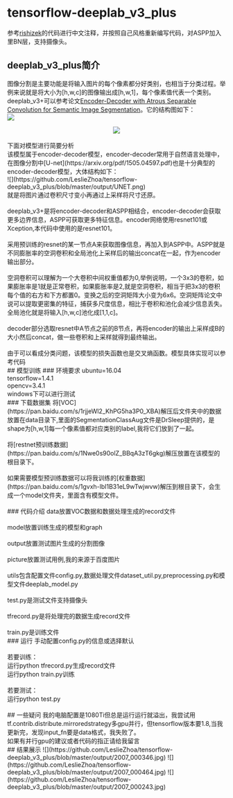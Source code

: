 # tensorflow-deeplab_v3_plus
参考[rishizek](https://github.com/rishizek/tensorflow-deeplab-v3-plus)的代码进行中文注释，并按照自己风格重新编写代码，对ASPP加入里BN层，支持摄像头。<br>
## deeplab_v3_plus简介
图像分割是主要功能是将输入图片的每个像素都分好类别，也相当于分类过程。举例来说就是将大小为[h,w,c]的图像输出成[h,w,1]，每个像素值代表一个类别。<br>
deeplab_v3+可以参考论文[Encoder-Decoder with Atrous Separable Convolution for Semantic Image Segmentation](https://arxiv.org/pdf/1802.02611.pdf)。它的结构图如下：<br>
![](https://github.com/LeslieZhoa/tensorflow-deeplab_v3_plus/blob/master/output/model1.png)<br>
<div align=center><img src="https://github.com/LeslieZhoa/tensorflow-deeplab_v3_plus/blob/master/output/model2.png"/></div><br>
下面对模型进行简要分析<br>
该模型属于encoder-decoder模型，encoder-decoder常用于自然语言处理中，在图像分割中[U-net](https://arxiv.org/pdf/1505.04597.pdf)也是十分典型的encoder-decoder模型，大体结构如下：<br>
![](https://github.com/LeslieZhoa/tensorflow-deeplab_v3_plus/blob/master/output/UNET.png)<br>
就是将图片通过卷积尺寸变小再通过上采样将尺寸还原。<br><br>
deeplab_v3+是将encoder-decoder和ASPP相结合，encoder-decoder会获取更多边界信息，ASPP可获取更多特征信息。encoder网络使用resnet101或 Xception,本代码中使用的是resnet101。<br><br>
采用预训练的resnet的某一节点A来获取图像信息，再加入到ASPP中。ASPP就是不同膨胀率的空洞卷积和全局池化上采样后的输出concat在一起，作为encoder输出部分。<br><br>
空洞卷积可以理解为一个大卷积中间权重值都为0,举例说明，一个3x3的卷积，如果膨胀率是1就是正常卷积，如果膨胀率是2,就是空洞卷积，相当于把3x3的卷积每个值的右方和下方都置0。变换之后的空洞矩阵大小变为6x6。空洞矩阵论文中说可以提取更密集的特征，捕获多尺度信息，相比于卷积和池化会减少信息丢失。全局池化就是将输入[h,w,c]池化成[1,1,c]。<br><br>
decoder部分选取resnet中A节点之前的B节点，再将encoder的输出上采样成B的大小然后concat，做一些卷积和上采样就得到最终输出。<br><br>
由于可以看成分类问题，该模型的损失函数也是交叉熵函数。模型具体实现可以参考代码<br>
## 模型训练
### 环境要求
ubuntu=16.04<br>
tensorflow=1.4.1<br>
opencv=3.4.1<br>
windows下可以进行测试<br>
### 下载数据集
将[VOC](https://pan.baidu.com/s/1rjjeWl2_KhPG5ha3P0_XBA)解压后文件夹中的数据放置在data目录下,里面的SegmentationClassAug文件是DrSleep提供的，是shape为[h,w,1]每一个像素值都对应类别的label,我将它们放到了一起。<br><br>
将[restnet预训练数据](https://pan.baidu.com/s/1Nwe0s90olZ_BBqA3zT6gkg)解压放置在该模型的根目录下。<br><br>
如果需要模型预训练数据可以将我训练的[权重数据](https://pan.baidu.com/s/1gvxh-lbI1B31eL9wTwjwvw)解压到根目录下，会生成一个model文件夹，里面含有模型文件。<br><br>
### 代码介绍
data放置VOC数据和数据处理生成的record文件<br><br>
model放置训练生成的模型和graph<br><br>
output放置测试图片生成的分割图像<br><br>
picture放置测试用例,我的来源于百度图片<br><br>
utils包含配置文件config.py,数据处理文件dataset_util.py,preprocessing.py和模型文件deeplab_model.py<br><br>
test.py是测试文件支持摄像头<br><br>
tfrecord.py是将处理完的数据生成record文件<br><br>
train.py是训练文件<br>
### 运行
手动配置config.py的信息或选择默认<br><br>
若要训练：<br>
运行python tfrecord.py生成record文件<br>
运行python train.py训练<br><br>
若要测试：<br>
运行python test.py<br><br>
## 一些疑问
我的电脑配置是1080Ti但总是运行运行就溢出，我尝试用tf.contrib.distribute.mirroredstrategy多gpu并行，但tensorflow版本要1.8,当我更新完，发现input_fn要是data格式，我失败了。<br>
如果有并行gpu的建议或者代码的指正请给我留言<br>
## 结果展示
![](https://github.com/LeslieZhoa/tensorflow-deeplab_v3_plus/blob/master/output/2007_000346.jpg)
![](https://github.com/LeslieZhoa/tensorflow-deeplab_v3_plus/blob/master/output/2007_000464.jpg)
![](https://github.com/LeslieZhoa/tensorflow-deeplab_v3_plus/blob/master/output/2007_000243.jpg)

